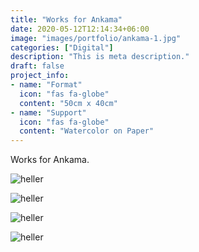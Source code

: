 ```yaml
---
title: "Works for Ankama"
date: 2020-05-12T12:14:34+06:00
image: "images/portfolio/ankama-1.jpg"
categories: ["Digital"]
description: "This is meta description."
draft: false
project_info:
- name: "Format"
  icon: "fas fa-globe"
  content: "50cm x 40cm"
- name: "Support"
  icon: "fas fa-globe"
  content: "Watercolor on Paper"
---
```


Works for Ankama.

![heller](/images/portfolio/ankama-2.jpg)

![heller](/images/portfolio/ankama-3.jpg)

![heller](/images/portfolio/ankama-4.jpg)

![heller](/images/portfolio/ankama-5.jpg)
